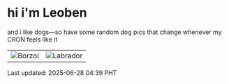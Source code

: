 # hi i'm Leoben

and i like dogs—so have some random dog pics that change whenever my CRON feels like it

|  |  |
|--------|----------|
| ![Borzoi](https://random-dog-vercel.vercel.app/api/random-borzoi?v=1751056779) | ![Labrador](https://random-dog-vercel.vercel.app/api/random-labrador?v=1751056779) |

Last updated: 2025-06-28 04:39 PHT
